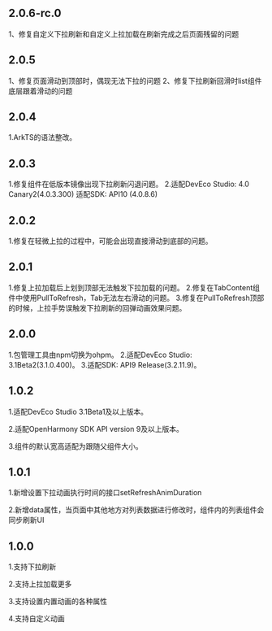 ## 2.0.6-rc.0

1、修复自定义下拉刷新和自定义上拉加载在刷新完成之后页面残留的问题

## 2.0.5

1、修复页面滑动到顶部时，偶现无法下拉的问题
2、修复下拉刷新回滑时list组件底层跟着滑动的问题

## 2.0.4

1.ArkTS的语法整改。

## 2.0.3

1.修复组件在低版本镜像出现下拉刷新闪退问题。
2.适配DevEco Studio: 4.0 Canary2(4.0.3.300)
  适配SDK: API10 (4.0.8.6)

## 2.0.2

1.修复在轻微上拉的过程中，可能会出现直接滑动到底部的问题。

## 2.0.1

1.修复上拉加载后上划到顶部无法触发下拉加载的问题。
2.修复在TabContent组件中使用PullToRefresh，Tab无法左右滑动的问题。
3.修复在PullToRefresh顶部的时候，上拉手势误触发下拉刷新的回弹动画效果问题。

## 2.0.0

1.包管理工具由npm切换为ohpm。
2.适配DevEco Studio: 3.1Beta2(3.1.0.400)。
3.适配SDK: API9 Release(3.2.11.9)。

## 1.0.2

1.适配DevEco Studio 3.1Beta1及以上版本。

2.适配OpenHarmony SDK API version 9及以上版本。

3.组件的默认宽高适配为跟随父组件大小。

## 1.0.1

1.新增设置下拉动画执行时间的接口setRefreshAnimDuration

2.新增data属性，当页面中其他地方对列表数据进行修改时，组件内的列表组件会同步刷新UI

## 1.0.0
1.支持下拉刷新

2.支持上拉加载更多

3.支持设置内置动画的各种属性

4.支持自定义动画